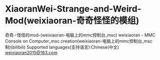 # XiaoranWei-Strange-and-Weird-Mod(weixiaoran-奇奇怪怪的模组)
奇奇♂怪怪的mod-(weixiaoran-电脑上的mmc控制台_msc)
weixiaoran - MMC Console on Computer_msc creation(weixiaoran-电脑上的mmc控制台_msc  制)(bilibili)
Supported languages(支持语言):Chinese(中文)
weixiaoran2015@163.com
